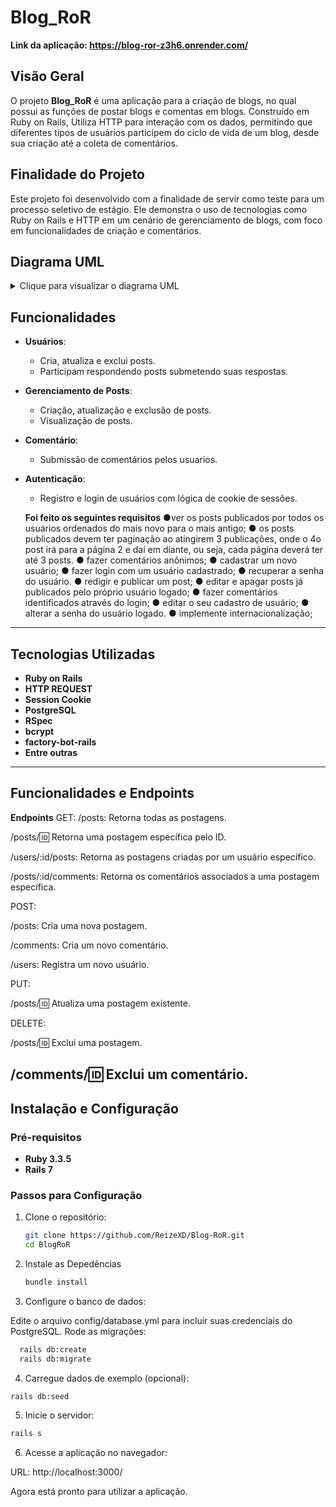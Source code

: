 # Blog_RoR

**Link da aplicação: https://blog-ror-z3h6.onrender.com/**

## Visão Geral

O projeto **Blog_RoR** é uma aplicação para a criação de blogs, no qual possui as funções de postar blogs e comentas em blogs. Construído em Ruby on Rails, Utiliza HTTP para interação com os dados, permitindo que diferentes tipos de usuários participem do ciclo de vida de um blog, desde sua criação até a coleta de comentários.

## Finalidade do Projeto

Este projeto foi desenvolvido com a finalidade de servir como teste para um processo seletivo de estágio. Ele demonstra o uso de tecnologias como Ruby on Rails e HTTP em um cenário de gerenciamento de blogs, com foco em funcionalidades de criação e comentários.

## Diagrama UML
<details>
  <summary>Clique para visualizar o diagrama UML</summary>

  ```mermaid
  erDiagram
    USER {
        int id
        string name
        string email
    }
    POST {
        int id
        int user_id
        string title
        text body
    }
    COMMENT {
        int id
        int user_id
        int post_id
        text content
    }

    USER ||--o{ POST: "tem"
    USER ||--o{ COMMENT: "tem"
    POST ||--o{ COMMENT: "tem"

  ````
</details>

## Funcionalidades

- **Usuários**:
  -  Cria, atualiza e exclui posts.
  -  Participam respondendo posts submetendo suas respostas.
  
- **Gerenciamento de Posts**:
  - Criação, atualização e exclusão de posts.
  - Visualização de posts.

- **Comentário**:
  - Submissão de comentários pelos usuarios.

- **Autenticação**:
  - Registro e login de usuários com lógica de cookie de sessões.

  **Foi feito os seguintes requisitos**
    ●ver os posts publicados por todos os usuários ordenados do mais novo para o
    mais antigo;
    ● os posts publicados devem ter paginação ao atingirem 3 publicações, onde o
    4o post irá para a página 2 e daí em diante, ou seja, cada página deverá ter até
    3 posts.
    ● fazer comentários anônimos;
    ● cadastrar um novo usuário;
    ● fazer login com um usuário cadastrado;
    ● recuperar a senha do usuário.
    ● redigir e publicar um post;
    ● editar e apagar posts já publicados pelo próprio usuário logado;
    ● fazer comentários identificados através do login;
    ● editar o seu cadastro de usuário;
    ● alterar a senha do usuário logado.
    ● implemente internacionalização;

---

## Tecnologias Utilizadas

- **Ruby on Rails**
- **HTTP REQUEST**
- **Session Cookie**
- **PostgreSQL**
- **RSpec**
- **bcrypt**
- **factory-bot-rails**
- **Entre outras**
---

## Funcionalidades e Endpoints

**Endpoints**
GET:
/posts: Retorna todas as postagens.

/posts/:id: Retorna uma postagem específica pelo ID.

/users/:id/posts: Retorna as postagens criadas por um usuário específico.

/posts/:id/comments: Retorna os comentários associados a uma postagem específica.


POST:

/posts: Cria uma nova postagem.

/comments: Cria um novo comentário.

/users: Registra um novo usuário.


PUT:

/posts/:id: Atualiza uma postagem existente.

DELETE:

/posts/:id: Exclui uma postagem.

/comments/:id: Exclui um comentário.
---

## Instalação e Configuração

### Pré-requisitos

- **Ruby 3.3.5**
- **Rails 7**

### Passos para Configuração

1. Clone o repositório:
   ```bash
   git clone https://github.com/ReizeXD/Blog-RoR.git
   cd BlogRoR
   ````

2. Instale as Depedências
   ```bash
   bundle install
   ```
3. Configure o banco de dados:

  Edite o arquivo config/database.yml para incluir suas credenciais do PostgreSQL.
  Rode as migrações:
````bash
  rails db:create
  rails db:migrate
  ````
4. Carregue dados de exemplo (opcional):

````bash
rails db:seed
````
5. Inicie o servidor:

````bash
rails s
````

6. Acesse a aplicação no navegador:

  URL: http://localhost:3000/

Agora está pronto para utilizar a aplicação.
